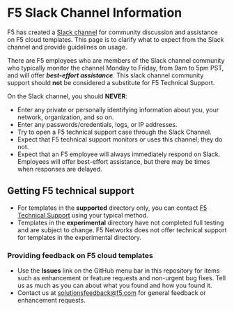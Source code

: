 # F5 Slack Channel Information

F5 has created a [Slack channel](https://f5cloudsolutions.herokuapp.com) for community discussion and assistance on F5 cloud templates.  This page is to clarify what to expect from the Slack channel and provide guidelines on usage.

There are F5 employees who are members of the Slack channel community who typically monitor the channel Monday to Friday, from 9am to 5pm PST, and will offer ***best-effort assistance***.  This slack channel community support should **not** be considered a substitute for F5 Technical Support. 

On the Slack channel, you should **NEVER**:

- Enter any private or personally identifying information about you, your network, organization, and so on.
- Enter any passwords/credentials, logs, or IP addresses.
- Try to open a F5 technical support case through the Slack Channel.
- Expect that F5 technical support monitors or uses this channel; they do not.
- Expect that an F5 employee will always immediately respond on Slack. Employees will offer best-effort assistance, but there may be times when responses are delayed.

## Getting F5 technical support

- For templates in the **supported** directory only, you can contact [F5 Technical Support](https://support.f5.com/csp/article/K25327565) using your typical method.
- Templates in the **experimental** directory have not completed full testing and are subject to change.  F5 Networks does not offer technical support for templates in the experimental directory.

### Providing feedback on F5 cloud templates

- Use the **Issues** link on the GitHub menu bar in this repository for items such as enhancement or feature requests and non-urgent bug fixes. Tell us as much as you can about what you found and how you found it.
- Contact us at [solutionsfeedback@f5.com](mailto:solutionsfeedback@f5.com?subject=GitHub%20Feedback) for general feedback or enhancement requests.